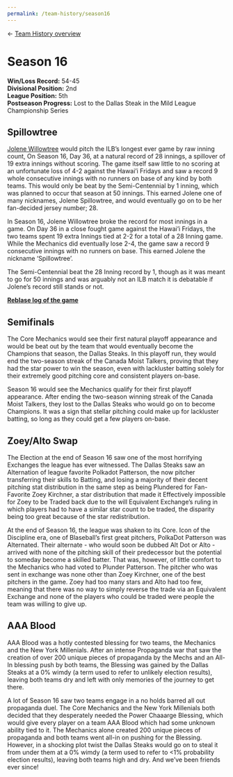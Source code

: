 ```yaml
---
permalink: /team-history/season16
---
```

← [Team History overview](/team-history)

# Season 16
**Win/Loss Record:** 54-45  
**Divisional Position:** 2nd  
**League Position:** 5th  
**Postseason Progress:** Lost to the Dallas Steak in the Mild League Championship Series 

## Spillowtree

[Jolene Willowtree](/players/jolene-willowtree) would pitch the ILB’s longest ever game by raw inning count, On Season 
16, Day 36, at a natural record of 28 innings, a spillover of 19 extra innings without scoring. The game itself saw 
little to no scoring at an unfortunate loss of 4-2 against the Hawai’i Fridays and saw a record 9 whole consecutive 
innings with no runners on base of any kind by both teams. This would only be beat by the Semi-Centennial by 1 inning, 
which was planned to occur that season at 50 innings. This earned Jolene one of many nicknames, Jolene Spillowtree, 
and would eventually go on to be her fan-decided jersey number; 28.

In Season 16, Jolene Willowtree broke the record for most innings in a game. On Day 36 in a close fought game against 
the Hawai’i Fridays, the two teams spent 19 extra Innings tied at 2-2 for a total of a 28 Inning game. While the 
Mechanics did eventually lose 2-4, the game saw a record 9 consecutive innings with no runners on base. This earned 
Jolene the nickname ‘Spillowtree’.

The Semi-Centennial beat the 28 Inning record by 1, though as it was meant to go for 50 innings and was arguably not an 
ILB match it is debatable if Jolene’s record still stands or not.

[**Reblase log of the game**](https://reblase.sibr.dev/game/ae567408-7cb0-4523-aa86-9a12c1fa063c)

## Semifinals

The Core Mechanics would see their first natural playoff appearance and would be beat out by the team that would 
eventually become the Champions that season, the Dallas Steaks. In this playoff run, they would end the two-season 
streak of the Canada Moist Talkers, proving that they had the star power to win the season, even with lackluster batting
solely for their extremely good pitching core and consistent players on-base.

Season 16 would see the Mechanics qualify for their first playoff appearance. After ending the two-season winning streak
of the Canada Moist Talkers, they lost to the Dallas Steaks who would go on to become Champions. It was a sign that 
stellar pitching could make up for lackluster batting, so long as they could get a few players on-base.

## Zoey/Alto Swap 

The Election at the end of Season 16 saw one of the most horrifying Exchanges the league has ever witnessed. The Dallas 
Steaks saw an Alternation of league favorite Polkadot Patterson, the now pitcher transferring their skills to Batting, 
and losing a majority of their decent pitching stat distribution in the same step as being Plundered for Fan-Favorite 
Zoey Kirchner, a star distribution that made it Effectively impossible for Zoey to be Traded back due to the will 
Equivalent Exchange’s ruling in which players had to have a similar star count to be traded, the disparity being too 
great because of the star redistribution.

At the end of Season 16, the league was shaken to its Core. Icon of the Discipline era, one of Blaseball’s first great 
pitchers, PolkaDot Patterson was Alternated. Their alternate - who would soon be dubbed Alt Dot or Alto - arrived with 
none of the pitching skill of their predecessor but the potential to someday become a skilled batter. That was, however,
of little comfort to the Mechanics who had voted to Plunder Patterson. The pitcher who was sent in exchange was none 
other than Zoey Kirchner, one of the best pitchers in the game. Zoey had too many stars and Alto had too few, meaning 
that there was no way to simply reverse the trade via an Equivalent Exchange and none of the players who could be traded
were people the team was willing to give up.

## AAA Blood

AAA Blood was a hotly contested blessing for two teams, the Mechanics and the New York Millenials. After an intense 
Propaganda war that saw the creation of over 200 unique pieces of propaganda by the Mechs and an All-In blessing push by
both teams, the Blessing was gained by the Dallas Steaks at a 0% wimdy (a term used to refer to unlikely election 
results), leaving both teams dry and left with only memories of the journey to get there.

A lot of Season 16 saw two teams engage in a no holds barred all out propaganda duel. The Core Mechanics and the New 
York Millenials both decided that they desperately needed the Power Chaaarge Blessing, which would give every player on 
a team AAA Blood which had some unknown ability tied to it. The Mechanics alone created 200 unique pieces of propaganda 
and both teams went all-in on pushing for the Blessing. However, in a shocking plot twist the Dallas Steaks would go on 
to steal it from under them at a 0% wimdy (a term used to refer to <1% probability election results), leaving both teams
high and dry. And we’ve been friends ever since!



